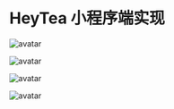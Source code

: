 # HeyTea 小程序端实现

![avatar](/imgs/9690397d68d15891e191e9b16610019.jpg)

![avatar](/imgs/fc36b57a26703eb2112c4a197be2d60.jpg)

![avatar](/imgs/73ba4720d9df17192cf7fa33cf5cea7.jpg)

![avatar](/imgs/5e5a9d13f8a39173a485e0ab97fc445.jpg)

